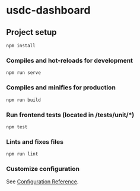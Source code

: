 # usdc-dashboard

## Project setup
```
npm install
```

### Compiles and hot-reloads for development
```
npm run serve
```

### Compiles and minifies for production
```
npm run build
```

### Run frontend tests (located in /tests/unit/*)
```
npm test
```

### Lints and fixes files
```
npm run lint
```

### Customize configuration
See [Configuration Reference](https://cli.vuejs.org/config/).
